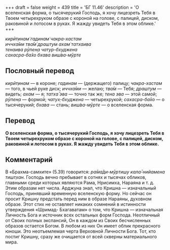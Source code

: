 +++
draft = false
weight = 439
title = 'БГ 11.46'
description = 'О вселенская форма, о тысячерукий Господь, я хочу лицезреть Тебя в Твоем четырехруком образе с короной на голове, с палицей, диском, раковиной и лотосом в руках. Я жажду увидеть Тебя в этом облике.'
+++

_кирӣт̣инам̇ гадинам̇ чакра-хастам  
иччха̄ми тва̄м̇ драшт̣ум ахам̇ татхаива  
тенаива рӯпен̣а чатур-бхуджена  
сахасра-ба̄хо бхава виш́ва-мӯрте_

## Пословный перевод

_кирӣт̣инам_ — в короне; _гадинам_ — (держащего) палицу; _чакра_\-_хастам_ — того, в чьей руке диск; _иччха̄ми_ — желаю; _тва̄м_ — Тебя; _драшт̣ум_ — видеть; _ахам_ — я; _татха̄_ _эва_ — точно так же; _тена_ _эва_ — этой самой; _рӯпен̣а_ — формой; _чатух̣_\-_бхуджена_ — четырехрукой; _сахасра_\-_ба̄хо_ — о тысячерукий; _бхава_ — стань; _виш́ва_\-_мӯрте_ — о вселенская форма.

## Перевод

**О вселенская форма, о тысячерукий Господь, я хочу лицезреть Тебя в Твоем четырехруком образе с короной на голове, с палицей, диском, раковиной и лотосом в руках. Я жажду увидеть Тебя в этом облике.**

## Комментарий

В «Брахма-самхите» (5.39) говорится: _ра̄ма̄ди-мӯртишу кала̄-нийамена тишт̣хан_. Господь вечно пребывает в сотнях и тысячах обликов, главными среди которых являются Рама, Нрисимха, Нараяна и т. д. Этим образам нет числа. Арджуна знал, что Кришна — изначальный Господь, принявший временную вселенскую форму. Но сейчас он просит Кришну предстать перед ним в образе Нараяны, духовном образе. Этот стих не оставляет никаких сомнений в истинности утверждения «Шримад- Бхагаватам» о том, что Кришна — изначальная Личность Бога и источник всех остальных форм Господа. Неотличный от Своих полных экспансий, Он в каждом из Своих бесчисленных образов остается Богом. В любом из них Он имеет облик прекрасного юноши. Это неотъемлемая черта Верховной Личности Бога. Тот, кто постиг Кришну, сразу же очищается от всей скверны материального мира.
